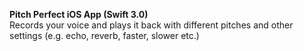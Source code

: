 **Pitch Perfect iOS App (Swift 3.0)**  
Records your voice and plays it back with different pitches and other settings (e.g. echo, reverb, faster, slower etc.)
